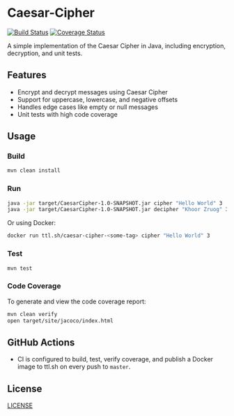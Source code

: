 # Caesar-Cipher

[![Build Status](https://github.com/D-Kumar19/Caesar-Cipher/actions/workflows/ci-build.yaml/badge.svg)](https://github.com/D-Kumar19/Caesar-Cipher/actions/workflows/ci-build.yamls)
[![Coverage Status](https://img.shields.io/badge/coverage-95%25-brightgreen)](https://github.com/D-Kumar19/Caesar-Cipher/actions/workflows/ci-build.yaml)

A simple implementation of the Caesar Cipher in Java, including encryption, decryption, and unit tests.

## Features

- Encrypt and decrypt messages using Caesar Cipher
- Support for uppercase, lowercase, and negative offsets
- Handles edge cases like empty or null messages
- Unit tests with high code coverage

## Usage

### Build

```bash
mvn clean install
````

### Run

```bash
java -jar target/CaesarCipher-1.0-SNAPSHOT.jar cipher "Hello World" 3
java -jar target/CaesarCipher-1.0-SNAPSHOT.jar decipher "Khoor Zruog" 3
```

Or using Docker:

```bash
docker run ttl.sh/caesar-cipher-<some-tag> cipher "Hello World" 3
```

### Test

```bash
mvn test
```

### Code Coverage

To generate and view the code coverage report:

```bash
mvn clean verify
open target/site/jacoco/index.html
```

## GitHub Actions

* CI is configured to build, test, verify coverage, and publish a Docker image to ttl.sh on every push to `master`.

## License

[LICENSE](./LICENSE)
